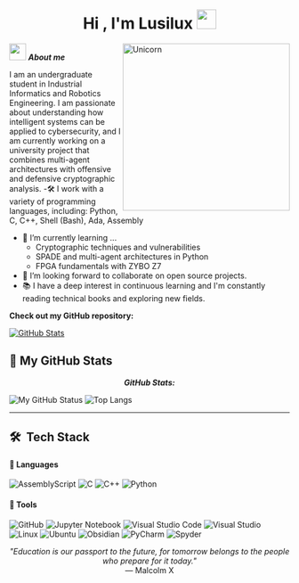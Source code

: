 <h1 align="center">Hi , I'm Lusilux <img src="https://media.giphy.com/media/hvRJCLFzcasrR4ia7z/giphy.gif" width="35"></h1>


<img align="right" width=300px alt="Unicorn" src="https://c.tenor.com/GN73MKBawZYAAAAi/busy-cute.gif" />

<img src="https://media.giphy.com/media/ObNTw8Uzwy6KQ/giphy.gif" width="30px">&nbsp;***About me***

I am an undergraduate student in Industrial Informatics and Robotics Engineering. I am passionate about understanding how intelligent systems can be applied to cybersecurity, and I am currently working on a university project that combines multi-agent architectures with offensive and defensive cryptographic analysis.
-🛠️ I work with a variety of programming languages, including: Python, C, C++, Shell (Bash), Ada, Assembly
- 🌱 I’m currently learning ...
  - Cryptographic techniques and vulnerabilities
  - SPADE and multi-agent architectures in Python
  - FPGA fundamentals with ZYBO Z7
- 🤝 I’m looking forward to collaborate on open source projects.
- 📚 I have a deep interest in continuous learning and I'm constantly reading technical books and exploring new fields.

__Check out my GitHub repository:__

<div>
  <p>
    <a href="https://github.com/lusilux/zybo-pmod-clp-driver.git">
      <img src="https://github-readme-stats.vercel.app/api/pin/?username=lusilux&repo=zybo-pmod-clp-driver" alt="GitHub Stats" />
    </a>
  </p>
</div>


<h2>👀 My GitHub Stats</h2>

<div>
  <p align="center">
    <b><em>GitHub Stats:</em></b> <br/>
    
  </p>
</div>

![My GitHub Status](https://github-readme-stats.vercel.app/api?username=lusilux&show_icons=true&include_all_commits=true)
![Top Langs](https://github-readme-stats.vercel.app/api/top-langs/?username=lusilux&layout=compact)


---------------------------------------------------------------------------------------------------------------------

## 🛠 &nbsp;Tech Stack

#### 🔧 Languages

![AssemblyScript](https://img.shields.io/badge/assembly%20script-%23000000.svg?style=for-the-badge&logo=assemblyscript&logoColor=white)
![C](https://img.shields.io/badge/c-%2300599C.svg?style=for-the-badge&logo=c&logoColor=white)
![C++](https://img.shields.io/badge/c++-%2300599C.svg?style=for-the-badge&logo=c%2B%2B&logoColor=white)
![Python](https://img.shields.io/badge/Python-%2314354C.svg?style=for-the-badge&logo=python&logoColor=white)

#### 🔧 Tools

![GitHub](https://img.shields.io/badge/github-%23121011.svg?style=for-the-badge&logo=github&logoColor=white)
![Jupyter Notebook](https://img.shields.io/badge/jupyter-%23FA0F00.svg?style=for-the-badge&logo=jupyter&logoColor=white)
![Visual Studio Code](https://img.shields.io/badge/Visual%20Studio%20Code-0078d7.svg?style=for-the-badge&logo=visual-studio-code&logoColor=white)
![Visual Studio](https://img.shields.io/badge/Visual%20Studio-5C2D91.svg?style=for-the-badge&logo=visual-studio&logoColor=white)
![Linux](https://img.shields.io/badge/Linux-FCC624?style=for-the-badge&logo=linux&logoColor=black)
![Ubuntu](https://img.shields.io/badge/Ubuntu-E95420?style=for-the-badge&logo=ubuntu&logoColor=white)
![Obsidian](https://img.shields.io/badge/Obsidian-%23483699.svg?style=for-the-badge&logo=obsidian&logoColor=white)
![PyCharm](https://img.shields.io/badge/pycharm-143?style=for-the-badge&logo=pycharm&logoColor=black&color=black&labelColor=green)
![Spyder](https://img.shields.io/badge/Spyder-838485?style=for-the-badge&logo=spyder%20ide&logoColor=maroon)



<p align="center">
  <em>"Education is our passport to the future, for tomorrow belongs to the people who prepare for it today."</em><br>
  — Malcolm X
</p>

